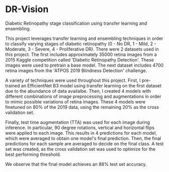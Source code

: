 # DR-Vision
Diabetic Retinopathy stage classification using transfer learning and ensembling.

This project leverages transfer learning and ensembling techniques in order to classify varying stages of diabetic retinopathy (0 - No DR, 1 - Mild, 2 - Moderate, 3 - Severe, 4 - Proliferative DR). There were 2 datasets used in this project. The first includes approximately 35000 retina images from a 2015 Kaggle competition called 'Diabetic Retinopathy Detection'. These images were used to pretrain a base model. The next dataset includes 4700 retina images from the 'ATPOS 2019 Blindness Detection' challenge.

A variety of techniques were used throughout this project. First, I pre-trained an EfficientNet B3 model using transfer learning on the first dataset due to the abundance of data availalbe. Then, I created 4 models with different combinations of image preprocessing and augmentations in order to mimic possible variations of retina images. These 4 models were finetuned on 80% of the 2019 data, using the remaining 20% as the cross validation set.

Finally, test time augmentation (TTA) was used for each image during inference. In particular, 90 degree rotations, vertical and horizontal flips were applied to each image. This results in 4 predictions for each model, which were averaged to obtain one model's final prediction. Then, the final predictions for each sample are averaged to decide on the final class. A test set was created, as the cross validation set was used to optimize for the best performing threshold.

We observe that the final model achieves an 88% test set accuracy.
